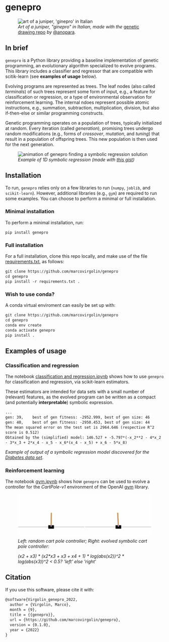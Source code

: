 # genepro

<figure>
<img src="juniper_art.png" alt="art of a juniper, 'ginepro' in Italian" width=300px/>
<figcaption>
<i>Art of a juniper, "ginepro" in Italian, made with the</i> <a href="https://github.com/anopara/genetic-drawing">genetic drawing repo</a> <i>by</i> <a href="https://github.com/anopara">@anopara</a>.
</figcaption>
</figure>


## In brief

`genepro` is a Python library providing a baseline implementation of genetic programming, an evolutionary algorithm specialized to evolve programs.
This library includes a classifier and regressor that are compatible with scitik-learn (see **examples of usage** below).

Evolving programs are represented as trees.
The leaf nodes (also called *terminals*) of such trees represent some form of input, e.g., a feature for classification or regression, or a type of environmental observation for reinforcement learning.
The internal ndoes represent possible atomic instructions, e.g., summation, subtraction, multiplication, division, but also if-then-else or similar programming constructs.

Genetic programming operates on a population of trees, typically initialized at random. 
Every iteration (called *generation*), promising trees undergo random modifications (e.g., forms of *crossover*, *mutation*, and *tuning*) that result in a population of offspring trees.
This new population is then used for the next generation.

<figure>
<img src="srfit.gif" width=400px alt="animation of genepro finding a symbolic regression solution">
<figcaption>
<i>
Example of 1D symbolic regression (made with <a href="https://gist.github.com/marcovirgolin/a83bb6e8fd634f9017586ab0c1605147">this gist</a>)
</i>
</figcaption>
</figure>

## Installation
To run, `genepro` relies only on a few libraries to run (`numpy`, `joblib`, and `scikit-learn`).
However, additional libraries (e.g., `gym`) are required to run some examples.
You can choose to perform a minimal or full installation.

### Minimal installation
To perform a minimal installation, run:
```
pip install genepro
```

### Full installation 
For a full installation, clone this repo locally, and make use of the file [requirements.txt](requirements.txt), as follows:
```
git clone https://github.com/marcovirgolin/genepro
cd genepro
pip install -r requirements.txt .
```

### Wish to use conda?
A conda virtual enviroment can easily be set up with:
```
git clone https://github.com/marcovirgolin/genepro
cd genepro
conda env create
conda activate genepro
pip install .
```



## Examples of usage

### Classification and regression
The notebook [classification and regression.ipynb](<classification and regression.ipynb>) shows how to use `genepro` for classification and regression, via scikit-learn estimators.

These estimators are intended for data sets with a small number of (relevant) features, as the evolved program can be written as a compact (and potentially **interpretable**) symbolic expression.


```
...
gen: 39,	best of gen fitness: -2952.999,	best of gen size: 46
gen: 40,	best of gen fitness: -2950.453,	best of gen size: 44
The mean squared error on the test set is 2964.646 (respective R^2 score is 0.512)
Obtained by the (simplified) model: 146.527 + -5.797*(-x_2**2 - 4*x_2 - 3*x_3 + 2*x_4 - x_5 - x_6*(x_4 - x_5) + x_6 - 5*x_8)
```
*Example of output of a symbolic regression model discovered for the [Diabetes data set](https://scikit-learn.org/stable/modules/generated/sklearn.datasets.load_diabetes.html)*.


### Reinforcement learning
The notebook [gym.ipynb](gym.ipynb) shows how `genepro` can be used to evolve a controller for the *CartPole-v1* environment of the OpenAI [gym](https://github.com/openai/gym) library.

<figure>
<img src="rand_n_evolved_cartpole.gif" width=600px alt="animation displaying a random cart pole controller">
<figcaption>
<i>Left: random cart pole controller; Right: evolved symbolic cart pole controller:

(x2 + x3) * (x2*x3 + x3 + x4 + 1) * log(abs(x2))^2 * log(abs(x3))^2 < 0.5? 'left' else 'right' </i>
</figcaption>
</figure>


## Citation
If you use this software, please cite it with:
```
@software{Virgolin_genepro_2022,
  author = {Virgolin, Marco},
  month = {9},
  title = {{genepro}},
  url = {https://github.com/marcovirgolin/genepro},
  version = {0.1.0},
  year = {2022}
}
```
